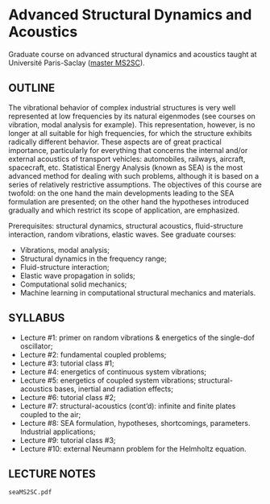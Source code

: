 # Advanced Structural Dynamics and Acoustics

Graduate course on advanced structural dynamics and acoustics taught at Université Paris-Saclay ([master MS2SC](https://www.universite-paris-saclay.fr/formation/master/mecanique/m2-modelisation-et-simulation-en-mecanique-des-structures-et-systemes-couples)).

## OUTLINE

<!-- Le comportement vibratoire d’une structure industrielle complexe est très bien représenté aux basses fréquences par ses modes propres de vibration (cours de vibrations, analyse modale par exemple). Cette représentation n’est en revanche plus du tout adaptée aux hautes fréquences, pour lesquelles la structure exhibe un comportement radicalement différent. Ces aspects ont une grande importance pratique notamment pour tout ce qui concerne l’acoustique interne et/ou externe des véhicules de transport : automobile, ferroviaire, domaine spatial ... L’Analyse Statistique Énergétique, connue sous le signe SEA, est à ce jour la méthode la plus aboutie pour traiter de tels problèmes, bien qu’elle soit fondée sur une série d’hypothèses relativement restrictives. L’objectif de ce cours est double : d’une part présenter les principaux développements ayant conduit à la formulation SEA, d’autre part insister sur les hypothèses introduites au fur et à mesure et qui restreignent son champ d’application. -->

The vibrational behavior of complex industrial structures is very well represented at low frequencies by its natural eigenmodes (see courses on vibration, modal analysis for example). This representation, however, is no longer at all suitable for high frequencies, for which the structure exhibits radically different behavior. These aspects are of great practical importance, particularly for everything that concerns the internal and/or external acoustics of transport vehicles: automobiles, railways, aircraft, spacecraft, etc. Statistical Energy Analysis (known as SEA) is the most advanced method for dealing with such problems, although it is based on a series of relatively restrictive assumptions. The objectives of this course are twofold: on the one hand the main developments leading to the SEA formulation are presented; on the other hand the hypotheses introduced gradually and which restrict its scope of application, are emphasized.

Prerequisites: structural dynamics, structural acoustics, fluid-structure interaction, random vibrations, elastic waves. See graduate courses:
* Vibrations, modal analysis;
* Structural dynamics in the frequency range;
* Fluid-structure interaction;
* Elastic wave propagation in solids;
* Computational solid mechanics; 
* Machine learning in computational structural mechanics and materials.

## SYLLABUS

* Lecture #1: primer on random vibrations & energetics of the single-dof oscillator;
* Lecture #2: fundamental coupled problems;
* Lecture #3: tutorial class #1;
* Lecture #4: energetics of continuous system vibrations;
* Lecture #5: energetics of coupled system vibrations; structural-acoustics bases, inertial and radiation effects;
* Lecture #6: tutorial class #2;
* Lecture #7: structural-acoustics (cont’d): infinite and finite plates coupled to the air;
* Lecture #8: SEA formulation, hypotheses, shortcomings, parameters. Industrial applications;
* Lecture #9: tutorial class #3;
* Lecture #10: external Neumann problem for the Helmholtz equation.

## LECTURE NOTES

`seaMS2SC.pdf`
